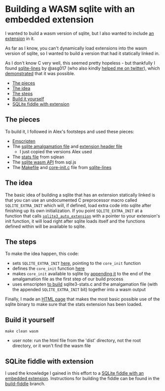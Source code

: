# Building a WASM sqlite with an embedded extension

I wanted to build a wasm version of sqlite, but I also wanted to include [an
extension](https://github.com/nalgeon/sqlean/blob/main/docs/stats.md) in it.

As far as I know, you can't dynamically load extensions into the wasm version
of sqlite, so I wanted to build a version that had it statically linked in.

As I don't know C very well, this seemed pretty hopeless - but thankfully I
found [sqlite-lines](https://github.com/asg017/sqlite-lines/) by @asg017 (who
also kindly [helped me on
twitter](https://twitter.com/agarcia_me/status/1565775569664430080)), which
[demonstrated](https://observablehq.com/@asg017/introducing-sqlite-lines) that
it was possible.

- [The pieces](#the-pieces)
- [The idea](#the-idea)
- [The steps](#the-steps)
- [Build it yourself](#build-it-yourself)
- [SQLite fiddle with extension](#sqlite-fiddle-with-extension)

## The pieces

To build it, I followed in Alex's footsteps and used these pieces:

- [Emscripten](https://emscripten.org/)
- The [sqlite amalgamation file](https://www.sqlite.org/amalgamation.html) and
  [extension header
  file](https://github.com/sqlite/sqlite/blob/master/src/sqlite3ext.h)
  - I just copied the versions Alex used
- The [stats
  file](https://github.com/nalgeon/sqlean/blob/main/src/sqlite3-stats.c) from
  sqlean
- The [sqlite wasm API](https://github.com/sql-js/sql.js/) from sql.js
- The [Makefile](https://github.com/asg017/sqlite-lines/blob/main/Makefile) and
  [core-init.c](https://github.com/asg017/sqlite-lines/blob/main/core_init.c)
  file from [sqlite-lines](https://github.com/asg017/sqlite-lines)

## The idea

The basic idea of building a sqlite that has an extension statically linked is
that you can use an undocumented C preprocessor macro called
`SQLITE_EXTRA_INIT` which will, if defined, load extra code into sqlite after
finishing up its own initialization. If you point `SQLITE_EXTRA_INIT` at a
function that calls
[`sqlite3_auto_extension`](https://www.sqlite.org/c3ref/auto_extension.html)
with a pointer to your extension's init function, it will load right after
sqlite loads itself and the functions defined within will be available to
sqlite.

## The steps

To make the idea happen, this code:

- sets `SQLITE_EXTRA_INIT` [here](https://github.com/llimllib/wasm_sqlite_with_stats/blob/83bdf9e1bf6808590a281d8f2d32cafafa750b33/Makefile#L13), pointing to the `core_init` function
- defines the `core_init` function [here](https://github.com/llimllib/wasm_sqlite_with_stats/blob/83bdf9e1bf6808590a281d8f2d32cafafa750b33/core_init.c)
- makes `core_init` available to sqlite by [appending it](https://github.com/llimllib/wasm_sqlite_with_stats/blob/83bdf9e1bf6808590a281d8f2d32cafafa750b33/Makefile#L52) to the end of the amalgamation file as the first step of our build process
- uses emscripten [to build](https://github.com/llimllib/wasm_sqlite_with_stats/blob/83bdf9e1bf6808590a281d8f2d32cafafa750b33/Makefile#L38) sqlite3-stats.c and the amalgamation file (with the appended `SQLITE_EXTRA_INIT` bit) together into a wasm output

Finally, I made an [HTML page](https://github.com/llimllib/wasm_sqlite_with_stats/blob/e057459ef636de80091bbc781751055b9bf5395d/index.html) that makes the most basic possible use of the sqlite binary to make sure that the stats extension has been loaded.

## Build it yourself

`make clean wasm`

- user note: run the html file from the 'dist' directory, not the root
  directory, or it won't find the wasm file

## SQLite fiddle with extension

I used the knowledge I gained in this effort to a [SQLite fiddle with an embedded extension](https://llimllib.github.io/wasm_sqlite_with_stats/). Instructions for building the fiddle can be found in the [build-fiddle](https://github.com/llimllib/wasm_sqlite_with_stats/tree/build-fiddle) branch.
